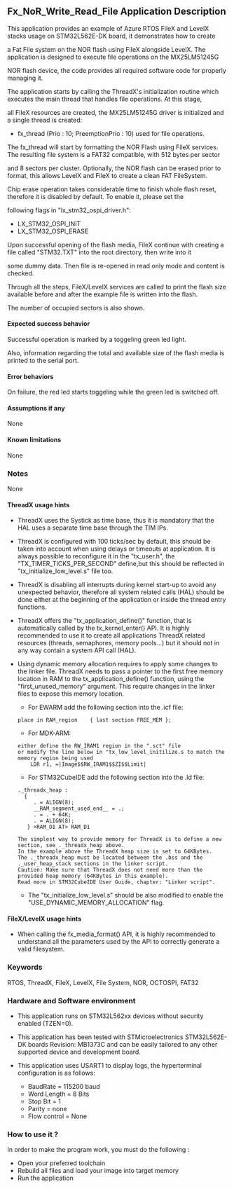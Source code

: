
## <b>Fx_NoR_Write_Read_File Application Description</b>

This application provides an example of Azure RTOS FileX and LevelX stacks usage on STM32L562E-DK board, it demonstrates how to create 

a Fat File system on the NOR flash using FileX alongside LevelX. The application is designed to execute file operations on the MX25LM51245G 

NOR flash device, the code provides all required software code for properly managing it.

The application starts by calling the ThreadX's initialization routine which executes the main thread that handles file operations. At this stage, 

all FileX resources are created, the MX25LM51245G driver is initialized and a single thread is created:

  - fx_thread (Prio : 10; PreemptionPrio : 10) used for file operations.

The fx_thread will start by formatting the NOR Flash using FileX services. The resulting file system is a FAT32 compatible, with 512 bytes per sector 

and 8 sectors per cluster. Optionally, the NOR flash can be erased prior to format, this allows LevelX and FileX to create a clean FAT FileSystem. 

Chip erase operation takes considerable time to finish whole flash reset, therefore it is disabled by default. To enable it, please set the 

following flags in "lx_stm32_ospi_driver.h":

  - LX_STM32_OSPI_INIT
  - LX_STM32_OSPI_ERASE

Upon successful opening of the flash media, FileX continue with creating a file called "STM32.TXT" into the root directory, then write into it 

some dummy data. Then file is re-opened in read only mode and content is checked.

Through all the steps, FileX/LevelX services are called to print the flash size available before and after the example file is written into the flash. 

The number of occupied sectors is also shown.

#### <b>Expected success behavior</b>

Successful operation is marked by a toggeling green led light.

Also, information regarding the total and available size of the flash media is printed to the serial port.

#### <b>Error behaviors</b>

On failure, the red led starts toggeling while the green led is switched off.

#### <b>Assumptions if any</b>
None

#### <b>Known limitations</b>
None

### <b>Notes</b>
None
  
#### <b>ThreadX usage hints</b>

 - ThreadX uses the Systick as time base, thus it is mandatory that the HAL uses a separate time base through the TIM IPs.
 - ThreadX is configured with 100 ticks/sec by default, this should be taken into account when using delays or timeouts at application. It is always possible to reconfigure it in the "tx_user.h", the "TX_TIMER_TICKS_PER_SECOND" define,but this should be reflected in "tx_initialize_low_level.s" file too.
 - ThreadX is disabling all interrupts during kernel start-up to avoid any unexpected behavior, therefore all system related calls (HAL) should be done either at the beginning of the application or inside the thread entry functions.
 - ThreadX offers the "tx_application_define()" function, that is automatically called by the tx_kernel_enter() API.
   It is highly recommended to use it to create all applications ThreadX related resources (threads, semaphores, memory pools...)  but it should not in any way contain a system API call (HAL).
 - Using dynamic memory allocation requires to apply some changes to the linker file.
   ThreadX needs to pass a pointer to the first free memory location in RAM to the tx_application_define() function,
   using the "first_unused_memory" argument.
   This require changes in the linker files to expose this memory location.
    + For EWARM add the following section into the .icf file:
     ```
	 place in RAM_region    { last section FREE_MEM };
	 ```
    + For MDK-ARM:
	```
    either define the RW_IRAM1 region in the ".sct" file
    or modify the line below in "tx_low_level_initilize.s to match the memory region being used
        LDR r1, =|Image$$RW_IRAM1$$ZI$$Limit|
	```
    + For STM32CubeIDE add the following section into the .ld file:
	``` 
    ._threadx_heap :
      {
         . = ALIGN(8);
         __RAM_segment_used_end__ = .;
         . = . + 64K;
         . = ALIGN(8);
       } >RAM_D1 AT> RAM_D1
	``` 
	
       The simplest way to provide memory for ThreadX is to define a new section, see ._threadx_heap above.
       In the example above the ThreadX heap size is set to 64KBytes.
       The ._threadx_heap must be located between the .bss and the ._user_heap_stack sections in the linker script.	 
       Caution: Make sure that ThreadX does not need more than the provided heap memory (64KBytes in this example).	 
       Read more in STM32CubeIDE User Guide, chapter: "Linker script".
	  
    + The "tx_initialize_low_level.s" should be also modified to enable the "USE_DYNAMIC_MEMORY_ALLOCATION" flag.
               
               
#### <b>FileX/LevelX usage hints</b>

- When calling the fx_media_format() API, it is highly recommended to understand all the parameters used by the API to correctly generate a valid filesystem.

### <b>Keywords</b>

RTOS, ThreadX, FileX, LevelX, File System, NOR, OCTOSPI, FAT32

### <b>Hardware and Software environment</b>

  - This application runs on STM32L562xx devices without security enabled (TZEN=0).
  - This application has been tested with STMicroelectronics STM32L562E-DK boards Revision: MB1373C
    and can be easily tailored to any other supported device and development board.

  - This application uses USART1 to display logs, the hyperterminal configuration is as follows:
  
      - BaudRate = 115200 baud
      - Word Length = 8 Bits
      - Stop Bit = 1
      - Parity = none
      - Flow control = None


### <b>How to use it ?</b>

In order to make the program work, you must do the following :

 - Open your preferred toolchain
 - Rebuild all files and load your image into target memory
 - Run the application

